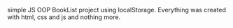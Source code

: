 simple JS OOP BookList project using localStorage. Everything was created with html, css and js and nothing more.
